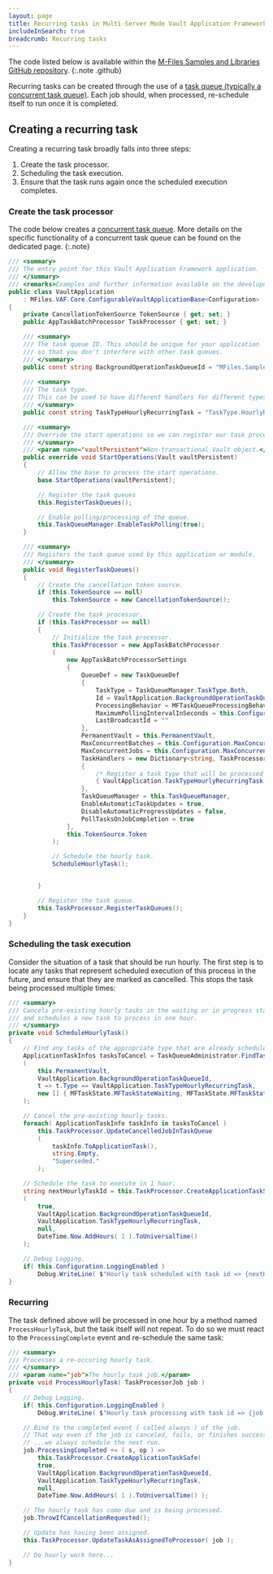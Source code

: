 ```yaml
---
layout: page
title: Recurring tasks in Multi-Server Mode Vault Application Framework applications
includeInSearch: true
breadcrumb: Recurring tasks
---
```


The code listed below is available within the [M-Files Samples and Libraries GitHub repository](#).
{:.note .github}

Recurring tasks can be created through the use of a [task queue (typically a concurrent task queue)](Task-Queues/Concurrent/).  Each job should, when processed, re-schedule itself to run once it is completed.

## Creating a recurring task

Creating a recurring task broadly falls into three steps:

1. Create the task processor.
2. Scheduling the task execution.
4. Ensure that the task runs again once the scheduled execution completes.

### Create the task processor

The code below creates a [concurrent task queue](Task-Queues/Concurrent/).  More details on the specific functionality of a concurrent task queue can be found on the dedicated page.
{:.note}

```csharp
/// <summary>
/// The entry point for this Vault Application Framework application.
/// </summary>
/// <remarks>Examples and further information available on the developer portal: http://developer.m-files.com/. </remarks>
public class VaultApplication
	: MFiles.VAF.Core.ConfigurableVaultApplicationBase<Configuration>
{
	private CancellationTokenSource TokenSource { get; set; }
	public AppTaskBatchProcessor TaskProcessor { get; set; }

	/// <summary>
	/// The task queue ID. This should be unique for your application
	/// so that you don't interfere with other task queues.
	/// </summary>
	public const string BackgroundOperationTaskQueueId = "MFiles.Samples.RecurringBackgroundOperation.Application.TaskQueueId";
	
	/// <summary>
	/// The task type.
	/// This can be used to have different handlers for different types of task in your queue.
	/// </summary>
	public const string TaskTypeHourlyRecurringTask = "TaskType.HourlyRecurringTask";

	/// <summary>
	/// Override the start operations so we can register our task processor.
	/// </summary>
	/// <param name="vaultPersistent">Non-transactional Vault object.</param>
	public override void StartOperations(Vault vaultPersistent)
	{
		// Allow the base to process the start operations.
		base.StartOperations(vaultPersistent);

		// Register the task queues
		this.RegisterTaskQueues();

		// Enable polling/processing of the queue.
		this.TaskQueueManager.EnableTaskPolling(true);
	}

	/// <summary>
	/// Registers the task queue used by this application or module.
	/// </summary>
	public void RegisterTaskQueues()
	{
		// Create the cancellation token source.
		if (this.TokenSource == null)
			this.TokenSource = new CancellationTokenSource();

		// Create the task processor.
		if (this.TaskProcessor == null)
		{
			// Initialize the task processor.
			this.TaskProcessor = new AppTaskBatchProcessor
			(
				new AppTaskBatchProcessorSettings
				{
					QueueDef = new TaskQueueDef
					{
						TaskType = TaskQueueManager.TaskType.Both,
						Id = VaultApplication.BackgroundOperationTaskQueueId,
						ProcessingBehavior = MFTaskQueueProcessingBehavior.MFProcessingBehaviorConcurrent,
						MaximumPollingIntervalInSeconds = this.Configuration.MaxPollingIntervalInSeconds,
						LastBroadcastId = ""
					},
					PermanentVault = this.PermanentVault,
					MaxConcurrentBatches = this.Configuration.MaxConcurrentBatches,
					MaxConcurrentJobs = this.Configuration.MaxConcurrentJobs,
					TaskHandlers = new Dictionary<string, TaskProcessorJobHandler>
					{
						/* Register a task type that will be processed by ProcessHourlyTask */
						{ VaultApplication.TaskTypeHourlyRecurringTask, ProcessHourlyTask }
					},
					TaskQueueManager = this.TaskQueueManager,
					EnableAutomaticTaskUpdates = true,
					DisableAutomaticProgressUpdates = false,
					PollTasksOnJobCompletion = true
				},
				this.TokenSource.Token
			);

			// Schedule the hourly task.
			ScheduleHourlyTask();


		}

		// Register the task queue.
		this.TaskProcessor.RegisterTaskQueues();
	}
}
```

### Scheduling the task execution

Consider the situation of a task that should be run hourly.  The first step is to locate any tasks that represent scheduled execution of this process in the future, and ensure that they are marked as cancelled.  This stops the task being processed multiple times:

```csharp
/// <summary>
/// Cancels pre-existing hourly tasks in the waiting or in progress state
/// and schedules a new task to process in one hour.
/// </summary>
private void ScheduleHourlyTask()
{
	// Find any tasks of the appropriate type that are already scheduled.
	ApplicationTaskInfos tasksToCancel = TaskQueueAdministrator.FindTasks
	(
		this.PermanentVault,
		VaultApplication.BackgroundOperationTaskQueueId,
		t => t.Type == VaultApplication.TaskTypeHourlyRecurringTask,
		new [] { MFTaskState.MFTaskStateWaiting, MFTaskState.MFTaskStateInProgress }
	);

	// Cancel the pre-existing hourly tasks.
	foreach( ApplicationTaskInfo taskInfo in tasksToCancel )
		this.TaskProcessor.UpdateCancelledJobInTaskQueue
		(
			taskInfo.ToApplicationTask(),
			string.Empty,
			"Superseded."
		);

	// Schedule the task to execute in 1 hour.
	string nextHourlyTaskId = this.TaskProcessor.CreateApplicationTaskSafe
	(
		true,
		VaultApplication.BackgroundOperationTaskQueueId,
		VaultApplication.TaskTypeHourlyRecurringTask,
		null,
		DateTime.Now.AddHours( 1 ).ToUniversalTime()
	);

	// Debug Logging.
	if( this.Configuration.LoggingEnabled )
		Debug.WriteLine( $"Hourly task scheduled with task id => {nextHourlyTaskId}." );
}
```

### Recurring

The task defined above will be processed in one hour by a method named `ProcessHourlyTask`, but the task itself will not repeat.  To do so we must react to the `ProcessingComplete` event and re-schedule the same task:

```csharp
/// <summary>
/// Processes a re-occuring hourly task.
/// </summary>
/// <param name="job">The hourly task job.</param>
private void ProcessHourlyTask( TaskProcessorJob job )
{
	// Debug Logging.
	if( this.Configuration.LoggingEnabled )
		Debug.WriteLine( $"Hourly task processing with task id => {job.Data.Id}." );

	// Bind to the completed event ( called always ) of the job.
	// That way even if the job is canceled, fails, or finishes successfully
	// ...we always schedule the next run.
	job.ProcessingCompleted += ( s, op ) =>
		this.TaskProcessor.CreateApplicationTaskSafe(
		true,
		VaultApplication.BackgroundOperationTaskQueueId,
		VaultApplication.TaskTypeHourlyRecurringTask,
		null,
		DateTime.Now.AddHours( 1 ).ToUniversalTime() );

	// The hourly task has come due and is being processed.
	job.ThrowIfCancellationRequested();

	// Update has having been assigned.
	this.TaskProcessor.UpdateTaskAsAssignedToProcessor( job );

	// Do hourly work here...
}
```
